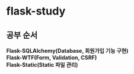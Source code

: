 # flask-study

## 공부 순서

**Flask-SQLAlchemy(Database, 회원가입 기능 구현)**  
**Flask-WTF(Form, Validation, CSRF)**  
**Flask-Static(Static 파일 관리)**  
